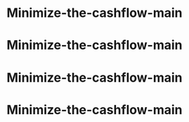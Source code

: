 # Minimize-the-cashflow-main
# Minimize-the-cashflow-main
# Minimize-the-cashflow-main
# Minimize-the-cashflow-main
